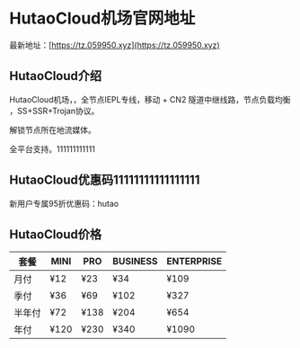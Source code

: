 # HutaoCloud机场官网地址

最新地址：[https://tz.059950.xyz](https://tz.059950.xyz)

## HutaoCloud介绍

HutaoCloud机场，，全节点IEPL专线，移动 + CN2 隧道中继线路，节点负载均衡 ，SS+SSR+Trojan协议。

解锁节点所在地流媒体。

全平台支持。111111111111

## HutaoCloud优惠码11111111111111111

新用户专属95折优惠码：hutao

## HutaoCloud价格

|套餐|MINI|PRO|BUSINESS|ENTERPRISE|
|----|----|----|----|----|
|月付|¥12|¥23|¥34|¥109|
|季付|¥36|¥69|¥102|¥327|
|半年付|¥72|¥138|¥204|¥654|
|年付|¥120|¥230|¥340|¥1090|
